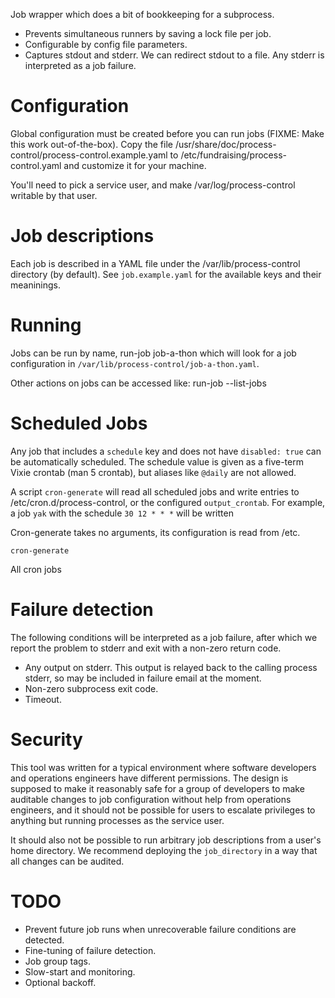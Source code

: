 Job wrapper which does a bit of bookkeeping for a subprocess.

* Prevents simultaneous runners by saving a lock file per job.
* Configurable by config file parameters.
* Captures stdout and stderr.  We can redirect stdout to a
file.  Any stderr is interpreted as a job failure.

Configuration
=======

Global configuration must be created before you can run jobs (FIXME: Make this
work out-of-the-box).  Copy the file
/usr/share/doc/process-control/process-control.example.yaml
to /etc/fundraising/process-control.yaml and customize it for your machine.

You'll need to pick a service user, and make /var/log/process-control writable
by that user.

Job descriptions
=======

Each job is described in a YAML file under the /var/lib/process-control
directory (by default).  See `job.example.yaml` for the available keys and
their meaninings.

Running
=======

Jobs can be run by name,
    run-job job-a-thon
which will look for a job configuration in `/var/lib/process-control/job-a-thon.yaml`.

Other actions on jobs can be accessed like:
    run-job --list-jobs

Scheduled Jobs
======

Any job that includes a `schedule` key and does not have `disabled: true` can
be automatically scheduled.  The schedule value is given as a five-term Vixie
crontab (man 5 crontab), but aliases like `@daily` are not allowed.

A script `cron-generate` will read all scheduled jobs and write entries to
/etc/cron.d/process-control, or the configured `output_crontab`.  For example,
a job `yak` with the schedule `30 12 * * *` will be written 

Cron-generate takes no arguments, its configuration is read from /etc.

    cron-generate

All cron jobs 

Failure detection
======

The following conditions will be interpreted as a job failure, after
which we report the problem to stderr and exit with a non-zero return
code.

* Any output on stderr.  This output is relayed back to the calling
process stderr, so may be included in failure email at the moment.
* Non-zero subprocess exit code.
* Timeout.

Security
======

This tool was written for a typical environment where software developers and
operations engineers have different permissions.  The design is supposed to
make it reasonably safe for a group of developers to make auditable changes to
job configuration without help from operations engineers, and it should not be
possible for users to escalate privileges to anything but running processes as
the service user.

It should also not be possible to run arbitrary job descriptions from a user's
home directory.  We recommend deploying the `job_directory` in a way that all
changes can be audited.

TODO
====

* Prevent future job runs when unrecoverable failure conditions are detected.
* Fine-tuning of failure detection.
* Job group tags.
* Slow-start and monitoring.
* Optional backoff.
